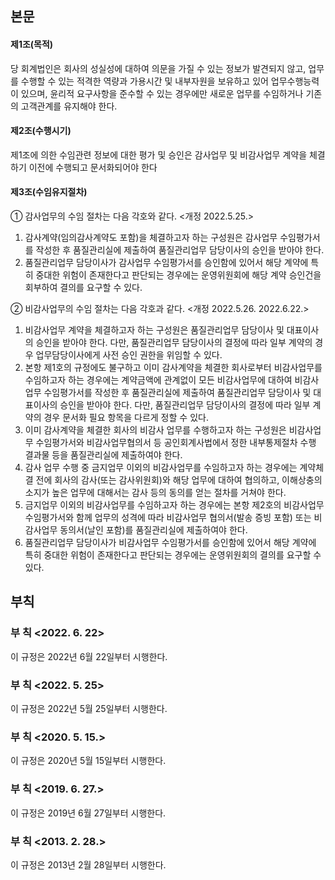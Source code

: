 ## 본문

#### 제1조(목적)

당 회계법인은 회사의 성실성에 대하여 의문을 가질 수 있는 정보가 발견되지 않고, 업무를 수행할 수 있는 적격한 역량과 가용시간 및 내부자원을 보유하고 있어 업무수행능력이 있으며, 윤리적 요구사항을 준수할 수 있는 경우에만 새로운 업무를 수임하거나 기존의 고객관계를 유지해야 한다.

#### 제2조(수행시기)

제1조에 의한 수임관련 정보에 대한 평가 및 승인은 감사업무 및 비감사업무 계약을 체결하기 이전에 수행되고 문서화되어야 한다

#### 제3조(수임유지절차) 
①	감사업무의 수임 절차는 다음 각호와 같다.  <개정 2022.5.25.>

1.	감사계약(임의감사계약도 포함)을 체결하고자 하는 구성원은 감사업무 수임평가서를 작성한 후 품질관리실에 제출하여 품질관리업무 담당이사의 승인을 받아야 한다.
2.	품질관리업무 담당이사가 감사업무 수임평가서를 승인함에 있어서 해당 계약에 특히 중대한 위험이 존재한다고 판단되는 경우에는 운영위원회에 해당 계약 승인건을 회부하여 결의를 요구할 수 있다.

②	비감사업무의 수임 절차는 다음 각호과 같다. <개정 2022.5.26. 2022.6.22.>

1.	비감사업무 계약을 체결하고자 하는 구성원은 품질관리업무 담당이사 및 대표이사의 승인을 받아야 한다. 다만, 품질관리업무 담당이사의 결정에 따라 일부 계약의 경우 업무담당이사에게 사전 승인 권한을 위임할 수 있다.
2.	본항 제1호의 규정에도 불구하고 이미 감사계약을 체결한 회사로부터 비감사업무를 수임하고자 하는 경우에는 계약금액에 관계없이 모든 비감사업무에 대하여 비감사업무 수임평가서를 작성한 후 품질관리실에 제출하여 품질관리업무 담당이사 및 대표이사의 승인을 받아야 한다. 다만, 품질관리업무 담당이사의 결정에 따라 일부 계약의 경우 문서화 필요 항목을 다르게 정할 수 있다.
3.  이미 감사계약을 체결한 회사의 비감사 업무를 수행하고자 하는 구성원은 비감사업무 수임평가서와 비감사업무협의서 등 공인회계사법에서 정한 내부통제절차 수행 결과물 등을 품질관리실에 제출하여야 한다.
4.	감사 업무 수행 중 금지업무 이외의 비감사업무를 수임하고자 하는 경우에는 계약체결 전에 회사의 감사(또는 감사위원회)와 해당 업무에 대하여 협의하고, 이해상충의 소지가 높은 업무에 대해서는 감사 등의 동의를 얻는 절차를 거쳐야 한다. 
5.  금지업무 이외의 비감사업무를 수임하고자 하는 경우에는 본항 제2호의 비감사업무 수임평가서와 함께 업무의 성격에 따라 비감사업무 협의서(발송 증빙 포함) 또는 비감사업무 동의서(날인 포함)를 품질관리실에 제출하여야 한다.
6. 	품질관리업무 담당이사가 비감사업무 수임평가서를 승인함에 있어서 해당 계약에 특히 중대한 위험이 존재한다고 판단되는 경우에는 운영위원회의 결의를 요구할 수 있다.

## 부칙

### 부  칙 <2022. 6. 22>

이 규정은 2022년 6월 22일부터 시행한다.

### 부  칙 <2022. 5. 25>

이 규정은 2022년 5월 25일부터 시행한다.

### 부  칙 <2020. 5. 15.>

이 규정은 2020년 5월 15일부터 시행한다.

### 부  칙 <2019. 6. 27.>

이 규정은 2019년 6월 27일부터 시행한다.

### 부  칙 <2013. 2. 28.>

이 규정은 2013년 2월 28일부터 시행한다.